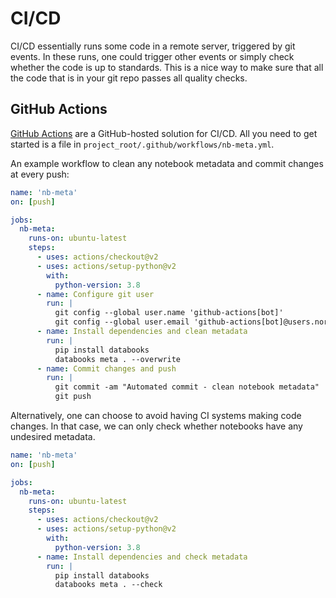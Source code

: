 # CI/CD

CI/CD essentially runs some code in a remote server, triggered by git events. In these
runs, one could trigger other events or simply check whether the code is up to standards.
This is a nice way to make sure that all the code that is in your git repo passes all
quality checks.

## GitHub Actions

[GitHub Actions](https://github.com/features/actions) are a GitHub-hosted solution for
CI/CD. All you need to get started is a file in `project_root/.github/workflows/nb-meta.yml`.

An example workflow to clean any notebook metadata and commit changes at every push:

```yml
name: 'nb-meta'
on: [push]

jobs:
  nb-meta:
    runs-on: ubuntu-latest
    steps:
      - uses: actions/checkout@v2
      - uses: actions/setup-python@v2
        with:
          python-version: 3.8
      - name: Configure git user
        run: |
          git config --global user.name 'github-actions[bot]'
          git config --global user.email 'github-actions[bot]@users.noreply.github.com'
      - name: Install dependencies and clean metadata
        run: |
          pip install databooks
          databooks meta . --overwrite
      - name: Commit changes and push
        run: |
          git commit -am "Automated commit - clean notebook metadata"
          git push
```

Alternatively, one can choose to avoid having CI systems making code changes. In that
case, we can only check whether notebooks have any undesired metadata.

```yml
name: 'nb-meta'
on: [push]

jobs:
  nb-meta:
    runs-on: ubuntu-latest
    steps:
      - uses: actions/checkout@v2
      - uses: actions/setup-python@v2
        with:
          python-version: 3.8
      - name: Install dependencies and check metadata
        run: |
          pip install databooks
          databooks meta . --check
```